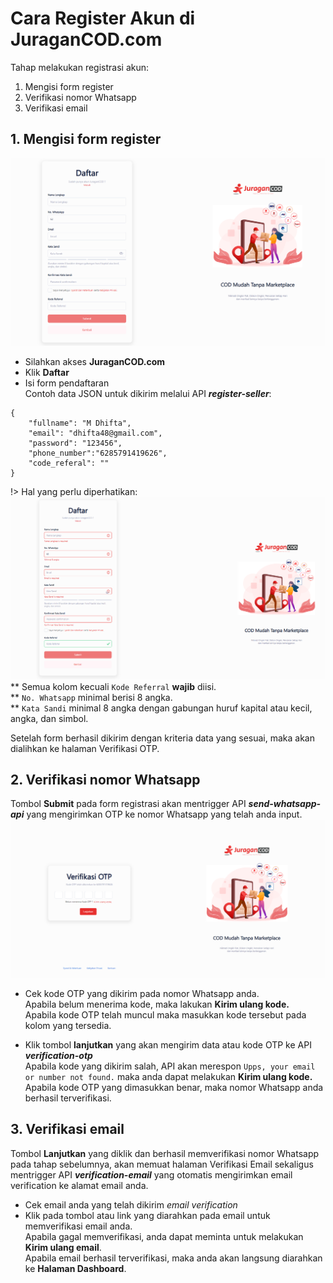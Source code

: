 # Cara Register Akun di JuraganCOD.com

Tahap melakukan registrasi akun:
1. Mengisi form register
2. Verifikasi nomor Whatsapp
3. Verifikasi email

## 1. Mengisi form register
![Halaman Register](../images/register.png)
- Silahkan akses <b>JuraganCOD.com</b>
- Klik <b>Daftar</b>
- Isi form pendaftaran <br>
Contoh data JSON untuk dikirim melalui API <b><i>register-seller</i></b>:
```
{
    "fullname": "M Dhifta",
    "email": "dhifta48@gmail.com",
    "password": "123456",
    "phone_number":"6285791419626",
    "code_referal": ""
}
```

!> Hal yang perlu diperhatikan: <br>
![Form Register](../images/form-register.png)
** Semua kolom kecuali `Kode Referral` <b>wajib</b> diisi. <br>
** `No. Whatsapp` minimal berisi 8 angka. <br>
** `Kata Sandi` minimal 8 angka dengan gabungan huruf kapital atau kecil, angka, dan simbol.

Setelah form berhasil dikirim dengan kriteria data yang sesuai, maka akan dialihkan ke halaman Verifikasi OTP.

## 2. Verifikasi nomor Whatsapp
Tombol <b>Submit</b> pada form registrasi akan mentrigger API <b><i>send-whatsapp-api</i></b> yang mengirimkan OTP ke nomor Whatsapp yang telah anda input. <br>
![Halaman Verifikasi OTP](../images/OTP.png)

- Cek kode OTP yang dikirim pada nomor Whatsapp anda. <br>
Apabila belum menerima kode, maka lakukan <b>Kirim ulang kode.</b> <br>
Apabila kode OTP telah muncul maka masukkan kode tersebut pada kolom yang tersedia. <br>

- Klik tombol <b>lanjutkan</b> yang akan mengirim data atau kode OTP ke API <b><i>verification-otp</i></b> <br>
Apabila kode yang dikirim salah, API akan merespon ```Upps, your email or number not found.``` maka anda dapat melakukan <b>Kirim ulang kode.</b> <br> 
Apabila kode OTP yang dimasukkan benar, maka nomor Whatsapp anda berhasil terverifikasi.<br>
<!-- kayaknya responnya masih salah untuk yg kode OTP salah, harusnya Kode OTP Salah bukan email/no hp not found -->

## 3. Verifikasi email
Tombol <b>Lanjutkan</b> yang diklik dan berhasil memverifikasi nomor Whatsapp pada tahap sebelumnya, akan memuat halaman Verifikasi Email sekaligus mentrigger API <b><i>verification-email</i></b> yang otomatis mengirimkan email verification ke alamat email anda.

- Cek email anda yang telah dikirim <i>email verification</i>
- Klik pada tombol atau link yang diarahkan pada email untuk memverifikasi email anda. <br>
Apabila gagal memverifikasi, anda dapat meminta untuk melakukan <b>Kirim ulang email</b>. <br>
Apabila email berhasil terverifikasi, maka anda akan langsung diarahkan ke <b>Halaman Dashboard</b>.